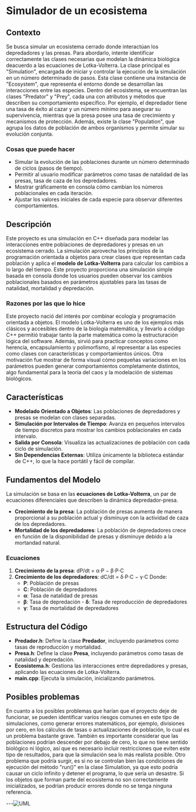 # Simulador de un ecosistema

## Contexto
Se busca simular un ecosistema cerrado donde interactúan los depredadores y las presas. Para abordarlo, intente identificar correctamente las clases necesarias que modelan la dinámica biológica deacuerdo a las ecuaciones de Lotka-Volterra. La clase principal es "Simulation", encargada de iniciar y controlar la ejecución de la simulación en un número determinado de pasos. Esta clase contiene una instancia de "Ecosystem", que representa el entorno donde se desarrollan las interacciones entre las especies. Dentro del ecosistema, se encuentran las clases "Predator" y "Prey", cada una con atributos y métodos que describen su comportamiento específico. Por ejemplo, el depredador tiene una tasa de éxito al cazar y un número mínimo para asegurar su supervivencia, mientras que la presa posee una tasa de crecimiento y mecanismos de protección. Además, existe la clase "Population", que agrupa los datos de población de ambos organismos y permite simular su evolución conjunta.

### Cosas que puede hacer
- Simular la evolución de las poblaciones durante un número determinado de ciclos (pasos de tiempo).
- Permitir al usuario modificar parámetros como tasas de natalidad de las presas, tasa de caza de los depredadores.
- Mostrar gráficamente en consola cómo cambian los números poblacionales en cada iteración.
- Ajustar los valores iniciales de cada especie para observar diferentes comportamientos.

## Descripción 
Este proyecto es una simulación en C++ diseñada para modelar las interacciones entre poblaciones de depredadores y presas en un ecosistema cerrado. La simulación aprovecha los principios de la programación orientada a objetos para crear clases que representan cada población y aplica el **modelo de Lotka-Volterra** para calcular los cambios a lo largo del tiempo. Este proyecto proporciona una simulación simple basada en consola donde los usuarios pueden observar los cambios poblacionales basados en parámetros ajustables para las tasas de natalidad, mortalidad y depredación. 

### Razones por las que lo hice
Este proyecto nació del interés por combinar ecología y programación orientada a objetos. El modelo Lotka-Volterra es uno de los ejemplos más clásicos y accesibles dentro de la biología matemática, y llevarlo a código C++ permitió trabajar tanto la parte matemática como la estructuración lógica del software. Además, sirvió para practicar conceptos como herencia, encapsulamiento y polimorfismo, al representar a las especies como clases con características y comportamientos únicos.
Otra motivación fue mostrar de forma visual cómo pequeñas variaciones en los parámetros pueden generar comportamientos completamente distintos, algo fundamental para la teoría del caos y la modelación de sistemas biológicos.

## Características 
- **Modelado Orientado a Objetos**: Las poblaciones de depredadores y presas se modelan con clases separadas.
- **Simulación por Intervalos de Tiempo**: Avanza en pequeños intervalos de tiempo discretos para mostrar los cambios poblacionales en cada intervalo.
- **Salida por Consola**: Visualiza las actualizaciones de población con cada ciclo de simulación.
- **Sin Dependencias Externas**: Utiliza únicamente la biblioteca estándar de C++, lo que la hace portátil y fácil de compilar.

 ## Fundamentos del Modelo 
 La simulación se basa en las **ecuaciones de Lotka-Volterra**, un par de ecuaciones diferenciales que describen la dinámica depredador-presa. 
 - **Crecimiento de la presa**: La población de presas aumenta de manera proporcional a su población actual y disminuye con la actividad de caza de los depredadores.
 - **Mortalidad de los depredadores**: La población de depredadores crece en función de la disponibilidad de presas y disminuye debido a la mortandad natural.

### Ecuaciones 
1. **Crecimiento de la presa**: dP/dt = α⋅P − β⋅P⋅C
2. **Crecimiento de los depredadores**: dC/dt = δ⋅P⋅C − γ⋅C
Donde:
   - **P**: Población de presas
   - **C**: Población de depredadores
   - **α**: Tasa de natalidad de presas
   - **β**: Tasa de depredación - **δ**: Tasa de reproducción de depredadores
   - **γ**: Tasa de mortalidad de depredadores
              
## Estructura del Código 
- **Predador.h**: Define la clase **Predador**, incluyendo parámetros como tasas de reproducción y mortalidad.
- **Presa.h**: Define la clase **Presa**, incluyendo parámetros como tasas de natalidad y depredación.
- **Ecosistema.h**: Gestiona las interacciones entre depredadores y presas, aplicando las ecuaciones de Lotka-Volterra.
- **main.cpp**: Ejecuta la simulación, inicializando parámetros.

## Posibles problemas
En cuanto a los posibles problemas que harían que el proyecto deje de funcionar, se pueden identificar varios riesgos comunes en este tipo de simulaciones, como generar errores matemáticos, por ejemplo, divisiones por cero, en los cálculos de tasas o actualizaciones de población, lo cual es un problema bastante grave. También es importante considerar que las poblaciones podrían descender por debajo de cero, lo que no tiene sentido biológico ni lógico, así que es necesario incluir restricciones que eviten este tipo de resultados, para que la simulación sea lo más realista posible. Otro problema que podría surgir, es si no se controlan bien las condiciones de ejecución del método "run()" en la clase Simulation, ya que esto podría causar un ciclo infinito y detener el programa, lo que sería un desastre. Si los objetos que forman parte del ecosistema no son correctamente inicializados, se podrían producir errores donde no se tenga ninguna referencia.

---![UML](https://github.com/user-attachments/assets/e9480b21-8f07-4f89-a3a5-775a4fc079aa)
